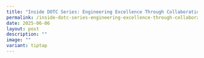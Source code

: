 ```yaml
---
title: "Inside DOTC Series: Engineering Excellence Through Collaboration and Insight"
permalink: /inside-dotc-series-engineering-excellence-through-collaboration-and-insight/
date: 2025-06-06
layout: post
description: ""
image: ""
variant: tiptap
---
```

